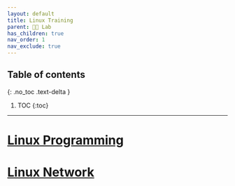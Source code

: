 ```yaml
---
layout: default
title: Linux Training
parent: 👨‍🔬 Lab
has_children: true
nav_order: 1
nav_exclude: true
---
```

## Table of contents
{: .no_toc .text-delta }

1. TOC
{:toc}
---

# [Linux Programming](https://github.com/educafe/linux_sys_prog)
# [Linux Network](https://github.com/educafe/linux_network_pgm)